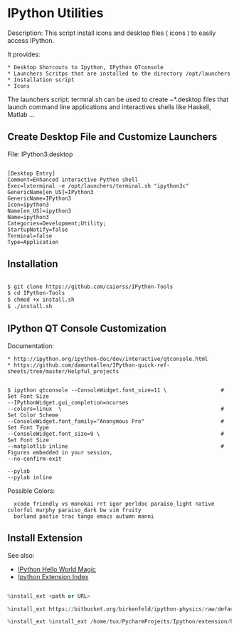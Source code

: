 # IPython Utilities

Description: This script install icons and desktop files ( icons ) to easily access IPython.

It provides:

    * Desktop Shorcouts to Ipython, IPython QTconsole
    * Launchers Scritps that are installed to the directory /opt/launchers
    * Installation script
    * Icons

The launchers script: termnal.sh can be used to create ~*.desktop files that launch command line applications and
interactives shells like Haskell, Matlab ...

## Create Desktop File and Customize Launchers

File: IPython3.desktop

```

[Desktop Entry]
Comment=Enhanced interactive Python shell
Exec=lxterminal -e /opt/launchers/terminal.sh "ipython3c"
GenericName[en_US]=IPython3
GenericName=IPython3
Icon=ipython3
Name[en_US]=ipython3
Name=ipython3
Categories=Development;Utility;
StartupNotify=false
Terminal=false
Type=Application

```

## Installation

```bash

$ git clone https://github.com/caiorss/IPython-Tools
$ cd IPython-Tools
$ chmod +x install.sh
$ ./install.sh

``` 

## IPython QT Console Customization

Documentation:

    * http://ipython.org/ipython-doc/dev/interactive/qtconsole.html
    * https://github.com/damontallen/IPython-quick-ref-sheets/tree/master/Helpful_projects


```

$ ipython qtconsole --ConsoleWidget.font_size=11 \                 # Set Font Size
--IPythonWidget.gui_completion=ncurses 
--colors=linux  \                                                  # Set Color Scheme
--ConsoleWidget.font_family="Anonymous Pro"                        # Set Font Type          
--ConsoleWidget.font_size=9 \                                      # Set Font Size
--matplotlib inline                                                # Figures embedded in your session,
--no-confirm-exit

--pylab
--pylab inline

```

Possible Colors:

```
  xcode friendly vs monokai rrt igor perldoc paraiso_light native colorful murphy paraiso_dark bw vim fruity 
  borland pastie trac tango emacs autumn manni

```


## Install Extension


See also: 

* [IPython Hello World Magic](http://catherinedevlin.blogspot.com.br/2013/07/ipython-helloworld-magic.html)
* [Ipython Extension Index](https://github.com/ipython/ipython/wiki/Extensions-Index)

```python

%install_ext <path or URL>

%install_ext https://bitbucket.org/birkenfeld/ipython-physics/raw/default/physics.py

%install_ext %install_ext /home/tux/PycharmProjects/Ipython/extension/helloworld.py

```